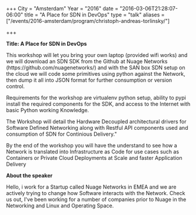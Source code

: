 +++
City = "Amsterdam"
Year = "2016"
date = "2016-03-06T21:28:07-06:00"
title = "A Place for SDN in DevOps"
type = "talk"
aliases = ["/events/2016-amsterdam/program/christoph-andreas-torlinsky/"]

+++

<div class="col-12">
<p><strong>Title: A Place for SDN in DevOps</strong></p>

<p>
This workshop will let you bring your own laptop (provided wifi works) and we will download an SDN SDK from the Github at Nuage Networks (https://github.com/nuagenetworks/) and with the SAN box SDN setup on the cloud we will code some primitives using python against the Network, then dump it all into JSON format for further consumption or version control.
</p>

<p>
Requirements for the workshop are virtualenv python setup, ability to pypi install the required components for the SDK, and access to the Internet with basic Python working Knowledge.
</p>

<p>
The Workshop will detail the Hardware Decoupled architectural drivers for Software Defined Networking along with Restful API components used and consumption of SDN for Continious Delivery."
</p>

<p>
By the end of the workshop you will have the understand to see how a Network is translated into Infrastructure as Code for use cases such as Containers or Private Cloud Deployments at Scale and faster Application Delivery
</p>

<p><strong>About the speaker</strong></p>
<p>Hello, i work for a Startup called Nuage Networks in EMEA and we are actively trying to change how Software interacts with the Network. Check us out, I've been working for a number of companies prior to Nuage in the Networking and Linux and Operating Space.</p>

</div>
